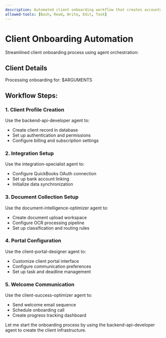 ```yaml
---
description: Automated client onboarding workflow that creates accounts, sets up integrations, and initiates document collection
allowed-tools: [Bash, Read, Write, Edit, Task]
---
```


# Client Onboarding Automation

Streamlined client onboarding process using agent orchestration:

## Client Details
Processing onboarding for: $ARGUMENTS

## Workflow Steps:

### 1. Client Profile Creation
Use the backend-api-developer agent to:
- Create client record in database
- Set up authentication and permissions
- Configure billing and subscription settings

### 2. Integration Setup
Use the integration-specialist agent to:
- Configure QuickBooks OAuth connection
- Set up bank account linking
- Initialize data synchronization

### 3. Document Collection Setup
Use the document-intelligence-optimizer agent to:
- Create document upload workspace
- Configure OCR processing pipeline
- Set up classification and routing rules

### 4. Portal Configuration
Use the client-portal-designer agent to:
- Customize client portal interface
- Configure communication preferences
- Set up task and deadline management

### 5. Welcome Communication
Use the client-success-optimizer agent to:
- Send welcome email sequence
- Schedule onboarding call
- Create progress tracking dashboard

Let me start the onboarding process by using the backend-api-developer agent to create the client infrastructure.